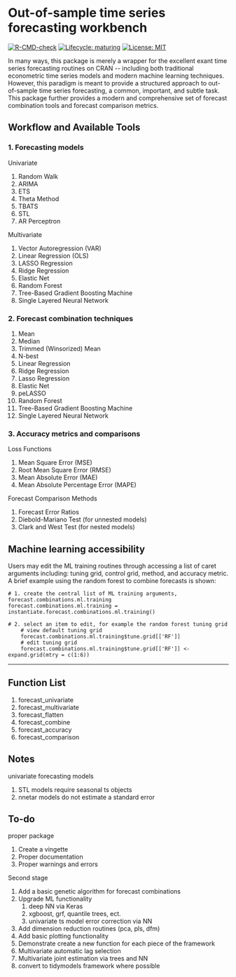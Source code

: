 # Out-of-sample time series forecasting workbench

<!-- badges: start -->
[![R-CMD-check](https://github.com/r-lib/usethis/workflows/R-CMD-check/badge.svg)](https://github.com/r-lib/usethis/actions)
[![Lifecycle: maturing](https://img.shields.io/badge/lifecycle-maturing-blue.svg)](https://www.tidyverse.org/lifecycle/#maturing)
[![License: MIT](https://img.shields.io/badge/License-MIT-yellow.svg)](https://opensource.org/licenses/MIT)
<!-- badges: end -->

In many ways, this package is merely a wrapper for the excellent exant time series forecasting routines on 
CRAN -- including both traditional econometric time series models and modern machine learning techniques. 
However, this paradigm is meant to provide a structured approach to out-of-sample time series  forecasting, 
a common, important, and subtle task. This package further provides a modern and comprehensive set of forecast 
combination tools and forecast comparison metrics. 

## Workflow and Available Tools
### 1. Forecasting models 
Univariate 
1. Random Walk 
2. ARIMA
3. ETS  
4. Theta Method
5. TBATS
6. STL           
7. AR Perceptron 

Multivariate  
1. Vector Autoregression (VAR)  
2. Linear Regression  (OLS)
3. LASSO Regression  
4. Ridge Regression  
5. Elastic Net   
6. Random Forest
7. Tree-Based Gradient Boosting Machine 
8. Single Layered Neural Network  

### 2. Forecast combination techniques
1. Mean
2. Median
3. Trimmed (Winsorized) Mean 
4. N-best
5. Linear Regression
6. Ridge Regression 
7. Lasso Regression
8. Elastic Net
9. peLASSO
10. Random Forest
11. Tree-Based Gradient Boosting Machine 
12. Single Layered Neural Network  

### 3. Accuracy metrics and comparisons
Loss Functions
1. Mean Square Error (MSE)
2. Root Mean Square Error (RMSE)
3. Mean Absolute Error (MAE)
4. Mean Absolute Percentage Error (MAPE)

Forecast Comparison Methods
1. Forecast Error Ratios
2. Diebold-Mariano Test (for unnested models)
3. Clark and West Test (for nested models)

## Machine learning accessibility

Users may edit the ML training routines through accessing a list of caret arguments including: tuning grid, control grid, method, and accuracy metric. A brief example using the random forest to combine forecasts is shown:   

	# 1. create the central list of ML training arguments, forecast.combinations.ml.training  
	forecast.combinations.ml.training = instantiate.forecast.combinations.ml.training()  

	# 2. select an item to edit, for example the random forest tuning grid   
		# view default tuning grid  
		forecast.combinations.ml.training$tune.grid[['RF']]  
		# edit tuning grid   
		forecast.combinations.ml.training$tune.grid[['RF']] <- expand.grid(mtry = c(1:6))  
	
---

## Function List
1. forecast_univariate
2. forecast_multivariate
3. forecast_flatten
4. forecast_combine
5. forecast_accuracy
6. forecast_comparison

## Notes
univariate forecasting models 
1. STL models require seasonal ts objects
2. nnetar models do not estimate a standard error

## To-do
proper package
1. Create a vingette
2. Proper documentation
3. Proper warnings and errors

Second stage  
1. Add a basic genetic algorithm for forecast combinations  
2. Upgrade ML functionality   
	1. deep NN via Keras  
	2. xgboost, grf, quantile trees, ect.  
	3. univariate ts model error correction via NN  
3. Add dimension reduction routines (pca, pls, dfm)  
4. Add basic plotting functionality
5. Demonstrate create a new function for each piece of the framework
6. Multivariate automatic lag selection
7. Multivariate joint estimation via trees and NN
8. convert to tidymodels framework where possible